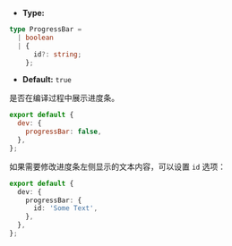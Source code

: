 - **Type:**

```ts
type ProgressBar =
  | boolean
  | {
      id?: string;
    };
```

- **Default:** `true`

是否在编译过程中展示进度条。

```js
export default {
  dev: {
    progressBar: false,
  },
};
```

如果需要修改进度条左侧显示的文本内容，可以设置 `id` 选项：

```ts
export default {
  dev: {
    progressBar: {
      id: 'Some Text',
    },
  },
};
```
